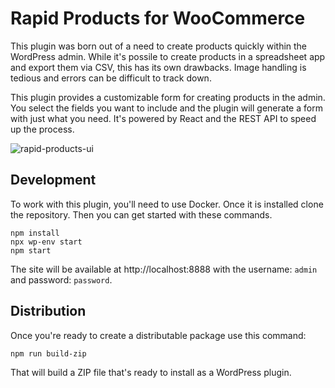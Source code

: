# Rapid Products for WooCommerce

This plugin was born out of a need to create products quickly within the WordPress admin. While it's possile to create products in a spreadsheet app and export them via CSV, this has its own drawbacks. Image handling is tedious and errors can be difficult to track down.

This plugin provides a customizable form for creating products in the admin. You select the fields you want to include and the plugin will generate a form with just what you need. It's powered by React and the REST API to speed up the process.

![rapid-products-ui](https://user-images.githubusercontent.com/1138631/160152349-90fbb688-5f15-4ea2-90a8-404b2bd9816d.png)

## Development

To work with this plugin, you'll need to use Docker. Once it is installed clone the repository. Then you can get started with these commands.

```
npm install
npx wp-env start
npm start
```

The site will be available at http://localhost:8888 with the username: `admin` and password: `password`.

## Distribution

Once you're ready to create a distributable package use this command:

```
npm run build-zip
```

That will build a ZIP file that's ready to install as a WordPress plugin.